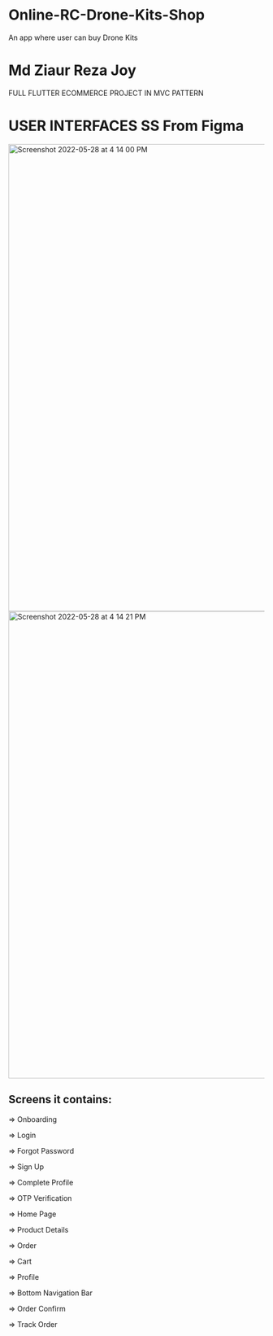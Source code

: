 # Online-RC-Drone-Kits-Shop
An app where user can buy Drone Kits 

# Md Ziaur Reza Joy


FULL FLUTTER ECOMMERCE PROJECT IN MVC PATTERN






# USER INTERFACES SS From Figma



<img width="918" alt="Screenshot 2022-05-28 at 4 14 00 PM" src="https://user-images.githubusercontent.com/52202888/170820974-451f2dd9-5b76-49d7-8bfb-5e981bcbeb87.png">
<img width="918" alt="Screenshot 2022-05-28 at 4 14 21 PM" src="https://user-images.githubusercontent.com/52202888/170820976-6a6a1b5e-f7e0-4aff-b7cf-3e3ee78e76c3.png">




## Screens it contains:

=> Onboarding

=> Login

=> Forgot Password

=> Sign Up

=> Complete Profile

=> OTP Verification

=> Home Page

=> Product Details

=> Order

=> Cart

=> Profile 

=> Bottom Navigation Bar 

=> Order Confirm

=> Track Order 
